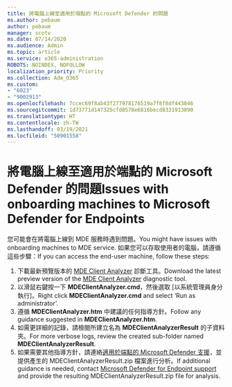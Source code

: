 ```yaml
---
title: 將電腦上線至適用於端點的 Microsoft Defender 的問題
ms.author: pebaum
author: pebaum
manager: scotv
ms.date: 07/14/2020
ms.audience: Admin
ms.topic: article
ms.service: o365-administration
ROBOTS: NOINDEX, NOFOLLOW
localization_priority: Priority
ms.collection: Adm_O365
ms.custom:
- "6023"
- "9002913"
ms.openlocfilehash: 7ccec69f8ab43f277978176519a7f8f8df443846
ms.sourcegitcommit: 1d73771d147325cfd8578e6816becd8331913890
ms.translationtype: HT
ms.contentlocale: zh-TW
ms.lasthandoff: 03/19/2021
ms.locfileid: "50901558"
---
```

# <a name="issues-with-onboarding-machines-to-microsoft-defender-for-endpoints"></a><span data-ttu-id="57201-102">將電腦上線至適用於端點的 Microsoft Defender 的問題</span><span class="sxs-lookup"><span data-stu-id="57201-102">Issues with onboarding machines to Microsoft Defender for Endpoints</span></span>

<span data-ttu-id="57201-103">您可能會在將電腦上線到 MDE 服務時遇到問題。</span><span class="sxs-lookup"><span data-stu-id="57201-103">You might have issues with onboarding machines to MDE service.</span></span> <span data-ttu-id="57201-104">如果您可以存取使用者的電腦，請遵循這些步驟：</span><span class="sxs-lookup"><span data-stu-id="57201-104">If you can access the end-user machine, follow these steps:</span></span>

1. <span data-ttu-id="57201-105">下載最新預覽版本的 [MDE Client Analyzer](https://aka.ms/betamdeanalyzer) 診斷工具。</span><span class="sxs-lookup"><span data-stu-id="57201-105">Download the latest preview version of the [MDE Client Analyzer](https://aka.ms/betamdeanalyzer) diagnostic tool.</span></span>
2. <span data-ttu-id="57201-106">以滑鼠右鍵按一下 **MDEClientAnalyzer.cmd**，然後選取 [以系統管理員身分執行]。</span><span class="sxs-lookup"><span data-stu-id="57201-106">Right click **MDEClientAnalyzer.cmd** and select ‘Run as administrator’.</span></span>
3. <span data-ttu-id="57201-107">遵循 **MDEClientAnalyzer.htm** 中建議的任何指導方針。</span><span class="sxs-lookup"><span data-stu-id="57201-107">Follow any guidance suggested in **MDEClientAnalyzer.htm**.</span></span>
4. <span data-ttu-id="57201-108">如需更詳細的記錄，請檢閱所建立名為 **MDEClientAnalyzerResult** 的子資料夾。</span><span class="sxs-lookup"><span data-stu-id="57201-108">For more verbose logs, review the created sub-folder named **MDEClientAnalyzerResult**.</span></span>
5. <span data-ttu-id="57201-109">如果需要其他指導方針，請連絡[適用於端點的 Microsoft Defender 支援](https://docs.microsoft.com/windows/security/threat-protection/microsoft-defender-atp/contact-support)，並提供產生的 MDEClientAnalyzerResult.zip 檔案進行分析。</span><span class="sxs-lookup"><span data-stu-id="57201-109">If additional guidance is needed, contact [Microsoft Defender for Endpoint support](https://docs.microsoft.com/windows/security/threat-protection/microsoft-defender-atp/contact-support) and provide the resulting MDEClientAnalyzerResult.zip file for analysis.</span></span>
